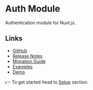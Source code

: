 # Auth Module

Authentication module for Nuxt.js.

## Links

* [GitHub](https://github.com/nuxt-community/auth-module)
* [Release Notes](./CHANGELOG.md)
* [Migration Guide](migration.md)
* [Examples](https://github.com/nuxt-community/auth-module/tree/dev/examples)
* [Demo](https://nuxt-auth.herokuapp.com)

👉 To get started head to [Setup](setup.md) section.

